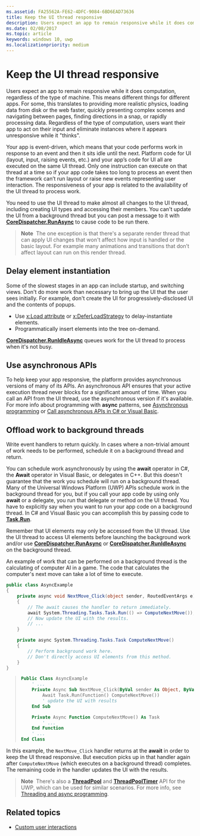 ```yaml
---
ms.assetid: FA25562A-FE62-4DFC-9084-6BD6EAD73636
title: Keep the UI thread responsive
description: Users expect an app to remain responsive while it does computation, regardless of the type of machine.
ms.date: 02/08/2017
ms.topic: article
keywords: windows 10, uwp
ms.localizationpriority: medium
---
```

# Keep the UI thread responsive


Users expect an app to remain responsive while it does computation, regardless of the type of machine. This means different things for different apps. For some, this translates to providing more realistic physics, loading data from disk or the web faster, quickly presenting complex scenes and navigating between pages, finding directions in a snap, or rapidly processing data. Regardless of the type of computation, users want their app to act on their input and eliminate instances where it appears unresponsive while it "thinks".

Your app is event-driven, which means that your code performs work in response to an event and then it sits idle until the next. Platform code for UI (layout, input, raising events, etc.) and your app’s code for UI all are executed on the same UI thread. Only one instruction can execute on that thread at a time so if your app code takes too long to process an event then the framework can’t run layout or raise new events representing user interaction. The responsiveness of your app is related to the availability of the UI thread to process work.

You need to use the UI thread to make almost all changes to the UI thread, including creating UI types and accessing their members. You can't update the UI from a background thread but you can post a message to it with [**CoreDispatcher.RunAsync**](/uwp/api/windows.ui.core.coredispatcher.runasync) to cause code to be run there.

> **Note**  The one exception is that there's a separate render thread that can apply UI changes that won't affect how input is handled or the basic layout. For example many animations and transitions that don’t affect layout can run on this render thread.

## Delay element instantiation

Some of the slowest stages in an app can include startup, and switching views. Don't do more work than necessary to bring up the UI that the user sees initially. For example, don't create the UI for progressively-disclosed UI and the contents of popups.

- Use [x:Load attribute](../xaml-platform/x-load-attribute.md) or [x:DeferLoadStrategy](../xaml-platform/x-deferloadstrategy-attribute.md) to delay-instantiate elements.
- Programmatically insert elements into the tree on-demand.

[**CoreDispatcher.RunIdleAsync**](/uwp/api/windows.ui.core.coredispatcher.runidleasync) queues work for the UI thread to process when it's not busy.

## Use asynchronous APIs

To help keep your app responsive, the platform provides asynchronous versions of many of its APIs. An asynchronous API ensures that your active execution thread never blocks for a significant amount of time. When you call an API from the UI thread, use the asynchronous version if it's available. For more info about programming with **async** patterns, see [Asynchronous programming](../threading-async/asynchronous-programming-universal-windows-platform-apps.md) or [Call asynchronous APIs in C# or Visual Basic](../threading-async/call-asynchronous-apis-in-csharp-or-visual-basic.md).

## Offload work to background threads

Write event handlers to return quickly. In cases where a non-trivial amount of work needs to be performed, schedule it on a background thread and return.

You can schedule work asynchronously by using the **await** operator in C#, the **Await** operator in Visual Basic, or delegates in C++. But this doesn't guarantee that the work you schedule will run on a background thread. Many of the Universal Windows Platform (UWP) APIs schedule work in the background thread for you, but if you call your app code by using only **await** or a delegate, you run that delegate or method on the UI thread. You have to explicitly say when you want to run your app code on a background thread. In C# and Visual Basic you can accomplish this by passing code to [**Task.Run**](/dotnet/api/system.threading.tasks.task.run).

Remember that UI elements may only be accessed from the UI thread. Use the UI thread to access UI elements before launching the background work and/or use [**CoreDispatcher.RunAsync**](/uwp/api/windows.ui.core.coredispatcher.runasync) or [**CoreDispatcher.RunIdleAsync**](/uwp/api/windows.ui.core.coredispatcher.runidleasync) on the background thread.

An example of work that can be performed on a background thread is the calculating of computer AI in a game. The code that calculates the computer's next move can take a lot of time to execute.

```csharp
public class AsyncExample
{
    private async void NextMove_Click(object sender, RoutedEventArgs e)
    {
        // The await causes the handler to return immediately.
        await System.Threading.Tasks.Task.Run(() => ComputeNextMove());
        // Now update the UI with the results.
        // ...
    }

    private async System.Threading.Tasks.Task ComputeNextMove()
    {
        // Perform background work here.
        // Don't directly access UI elements from this method.
    }
}
```

> ```vb
> Public Class AsyncExample
>     ' ...
>     Private Async Sub NextMove_Click(ByVal sender As Object, ByVal e As RoutedEventArgs)
>         Await Task.Run(Function() ComputeNextMove())
>         ' update the UI with results
>     End Sub
> 
>     Private Async Function ComputeNextMove() As Task
>         ' ...
>     End Function
>     ' ...
> End Class
> ```

In this example, the `NextMove_Click` handler returns at the **await** in order to keep the UI thread responsive. But execution picks up in that handler again after `ComputeNextMove` (which executes on a background thread) completes. The remaining code in the handler updates the UI with the results.

> **Note**  There's also a [**ThreadPool**](/uwp/api/Windows.System.Threading.ThreadPool) and [**ThreadPoolTimer**](/uwp/api/windows.system.threading.threadpooltimer) API for the UWP, which can be used for similar scenarios. For more info, see [Threading and async programming](../threading-async/index.md).

## Related topics

* [Custom user interactions](/windows/apps/design/layout/index)